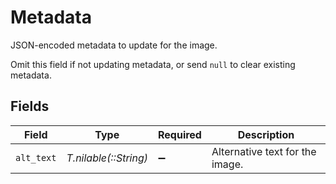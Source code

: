 # Metadata

JSON-encoded metadata to update for the image.

Omit this field if not updating metadata, or send `null` to clear existing metadata.


## Fields

| Field                           | Type                            | Required                        | Description                     |
| ------------------------------- | ------------------------------- | ------------------------------- | ------------------------------- |
| `alt_text`                      | *T.nilable(::String)*           | :heavy_minus_sign:              | Alternative text for the image. |